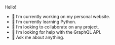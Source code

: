 Hello!

- 🔭 I’m currently working on my personal website.
- 🌱 I’m currently learning Python.
- 👯 I’m looking to collaborate on any project.
- 🤔 I’m looking for help with the GraphQL API.
- 💬 Ask me about anything.
